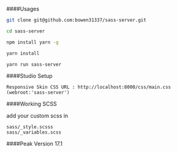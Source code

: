 ####Usages

```bash
git clone git@github.com:bowen31337/sass-server.git

cd sass-server

npm install yarn -g

yarn install

yarn run sass-server


```

####Studio Setup

```
Responsive Skin CSS URL : http://localhost:8000/css/main.css
(webroot:'sass-server')

```

####Working SCSS

add your custom scss in 

```
sass/_style.scsss
sass/_variables.scss

````

####Peak Version
17.1
